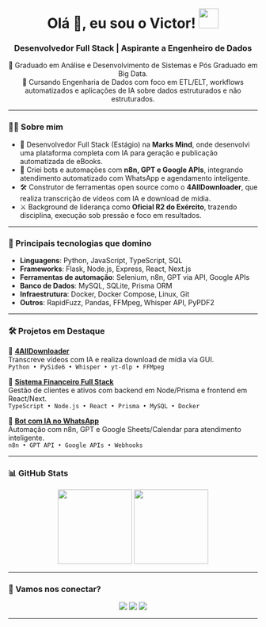 <h1 align="center">Olá 👋, eu sou o Victor! <img height="40" src="https://emoji.gg/assets/emoji/7333-parrotdance.gif"></h1>
<h3 align="center">Desenvolvedor Full Stack | Aspirante a Engenheiro de Dados</h3>

<p align="center">
  🚀 Graduado em Análise e Desenvolvimento de Sistemas e Pós Graduado em Big Data.
  <br>
  🧠 Cursando Engenharia de Dados com foco em ETL/ELT, workflows automatizados e aplicações de IA sobre dados estruturados e não estruturados.
</p>

---

### 👨‍💻 Sobre mim

- 💼 Desenvolvedor Full Stack (Estágio) na **Marks Mind**, onde desenvolvi uma plataforma completa com IA para geração e publicação automatizada de eBooks.
- 🤖 Criei bots e automações com **n8n, GPT e Google APIs**, integrando atendimento automatizado com WhatsApp e agendamento inteligente.
- 🛠️ Construtor de ferramentas open source como o **4AllDownloader**, que realiza transcrição de vídeos com IA e download de mídia.
- ⚔️ Background de liderança como **Oficial R2 do Exército**, trazendo disciplina, execução sob pressão e foco em resultados.

---

### 🧰 Principais tecnologias que domino

- **Linguagens**: Python, JavaScript, TypeScript, SQL
- **Frameworks**: Flask, Node.js, Express, React, Next.js
- **Ferramentas de automação**: Selenium, n8n, GPT via API, Google APIs
- **Banco de Dados**: MySQL, SQLite, Prisma ORM
- **Infraestrutura**: Docker, Docker Compose, Linux, Git
- **Outros**: RapidFuzz, Pandas, FFMpeg, Whisper API, PyPDF2

---

### 🛠️ Projetos em Destaque

🔹 **[4AllDownloader](https://github.com/BrantLauro)**  
Transcreve vídeos com IA e realiza download de mídia via GUI.  
`Python • PySide6 • Whisper • yt-dlp • FFMpeg`

🔹 **[Sistema Financeiro Full Stack](https://github.com/BrantLauro)**  
Gestão de clientes e ativos com backend em Node/Prisma e frontend em React/Next.  
`TypeScript • Node.js • React • Prisma • MySQL • Docker`

🔹 **[Bot com IA no WhatsApp](https://github.com/BrantLauro)**  
Automação com n8n, GPT e Google Sheets/Calendar para atendimento inteligente.  
`n8n • GPT API • Google APIs • Webhooks`

---

### 📊 GitHub Stats

<p align="center">
  <img height="150" src="https://github-readme-stats.vercel.app/api?username=vmellozk&theme=react&show_icons=true&include_all_commits=true">
  <img height="150" src="https://github-readme-stats.vercel.app/api/top-langs/?username=vmellozk&theme=react&layout=compact">
</p>

---

### 🤝 Vamos nos conectar?

<div align="center">
  <a href="https://www.linkedin.com/in/vxctormello/"><img src="https://img.shields.io/badge/LinkedIn-0077B5?style=for-the-badge&logo=linkedin&logoColor=white"></a>
  <a href="mailto:contato.devictormello@gmail.com"><img src="https://img.shields.io/badge/Gmail-D14836?style=for-the-badge&logo=gmail&logoColor=white"></a>
  <a href="https://wa.me/5521970975762"><img src="https://img.shields.io/badge/WhatsApp-25D366?style=for-the-badge&logo=whatsapp&logoColor=white"></a>
</div>

---

